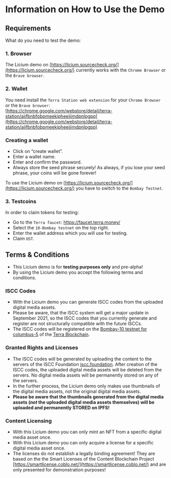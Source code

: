 # Information on How to Use the Demo

## Requirements

What do you need to test the demo:  

### 1. Browser  

The Licium demo on [https://licium.sourcecheck.org/](https://licium.sourcecheck.org/) currently works with the `Chrome Browser` or the `Brave browser`.  

### 2. Wallet

You need install the `Terra Station web extension` for your `Chrome Browser` or the `Brave browser`:  
[https://chrome.google.com/webstore/detail/terra-station/aiifbnbfobpmeekipheeijimdpnlpgpp](https://chrome.google.com/webstore/detail/terra-station/aiifbnbfobpmeekipheeijimdpnlpgpp)

### Creating a wallet

- Click on “create wallet”.  
- Enter a wallet name.  
- Enter and confirm the password.  
- Always store the seed phrase securely! As always, if you lose your seed phrase, your coins will be gone forever!  

To use the Licium demo on [https://licium.sourcecheck.org/](https://licium.sourcecheck.org/) you have to switch to the `Bombay Testnet`.  

### 3. Testcoins

In order to claim tokens for testing:   

- Go to the `Terra faucet`: https://faucet.terra.money/   
- Select the `10-Bombay testnet` on the top right.  
- Enter the wallet address which you will use for testing.   
- Claim `UST`.    

## Terms & Conditions

- This Licium demo is for **testing purposes only** and pre-alpha!   
- By using the Licium demo you accept the following terms and conditions. 

### ISCC Codes

- With the Licium demo you can generate ISCC codes from the uploaded digital media assets.
- Please be aware, that the ISCC system will get a major update in September 2021, so the ISCC codes that you currently generate and register are not structurally compatible with the future ISCCs.  
- The ISCC codes will be registered on the [Bombay-10 testnet for columbus-5](https://github.com/terra-money/testnet/tree/master/bombay-10) of the [Terra Blockchain](https://www.terra.money/).  

### Granted Rights and Licenses

- The ISCC codes will be generated by uploading the content to the servers of the ISCC Foundation [iscc.foundation](https://iscc.foundation). After creation of the ISCC codes, the uploaded digital media assets will be deleted from the servers. No digital media assets will be permanently stored on any of the servers.   
- In the further process, the Licium demo only makes use thumbnails of the digital media assets, not the original digital media assets. 
- **Please be aware that the thumbnails generated from the digital media assets (*not* the uploaded digital media assets themselves) will be uploaded and permanently STORED on IPFS!**   

### Content Licensing

- With this Licium demo you can only mint an NFT from a specific digital media asset once.   
- With this Licium demo you can only acquire a license for a specific digital media asset once.  
- The licenses do not establish a legally binding agreement! They are based on the the Smart Licenses of the Content Blockchain Project [https://smartlicense.coblo.net/](https://smartlicense.coblo.net/) and are only presented for demonstration purposes!



